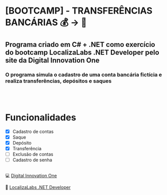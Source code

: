 # [BOOTCAMP] - TRANSFERÊNCIAS BANCÁRIAS 💰 → 🏦

## Programa criado em C# + .NET como exercício do bootcamp LocalizaLabs .NET Developer pelo site da Digital Innovation One

### O programa simula o cadastro de uma conta bancária fictícia e realiza transferências, depósitos e saques

<br/><br/>

# Funcionalidades

- [x] Cadastro de contas
- [x] Saque
- [x] Depósito
- [x] Transferência
- [ ] Exclusão de contas
- [ ] Cadastro de senha

\
💻 [Digital Innovation One](https://web.digitalinnovation.one/home)

🚗 [LocalizaLabs .NET Developer](https://digitalinnovation.one/bootcamps/localizalabs-net-developer)
